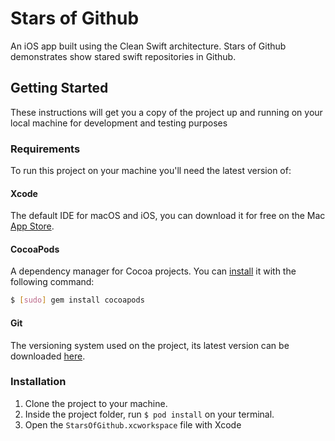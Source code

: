 # Stars of Github

An iOS app built using the Clean Swift architecture. Stars of Github demonstrates show stared swift repositories in Github.

## Getting Started

These instructions will get you a copy of the project up and running on your local machine for development and testing purposes

### Requirements

To run this project on your machine you'll need the latest version of:

#### Xcode
The default IDE for macOS and iOS, you can download it for free on the Mac [App Store](https://itunes.apple.com/br/app/xcode/id497799835).

#### CocoaPods

A dependency manager for Cocoa projects. You can [install](https://guides.cocoapods.org/using/getting-started.html) it with the following command:

```bash
$ [sudo] gem install cocoapods
```
#### Git

The versioning system used on the project, its latest version can be downloaded [here](https://git-scm.com/download/mac).

### Installation

1. Clone the project to your machine.
2. Inside the project folder, run  `$ pod install` on your terminal.
3. Open the `StarsOfGithub.xcworkspace` file with Xcode
